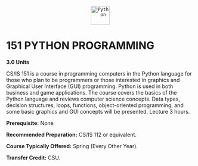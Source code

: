 <div align="center">
    <code><img width="50" src="https://user-images.githubusercontent.com/25181517/183423507-c056a6f9-1ba8-4312-a350-19bcbc5a8697.png" alt="Python" title="Python"/></code>
</div>

# 151 PYTHON PROGRAMMING

**3.0 Units**

CS/IS 151 is a course in programming computers in the Python language for those who plan to be programmers or those interested in graphics and Graphical User Interface (GUI) programming. Python is used in both business and game applications. The course covers the basics of the Python language and reviews computer science concepts. Data types, decision structures, loops, functions, object-oriented programming, and some basic graphics and GUI concepts will be presented. Lecture 3 hours.

**Prerequisite:** None

**Recommended Preparation:** CS/IS 112 or equivalent.

**Course Typically Offered:** Spring (Every Other Year).

**Transfer Credit:** CSU.
